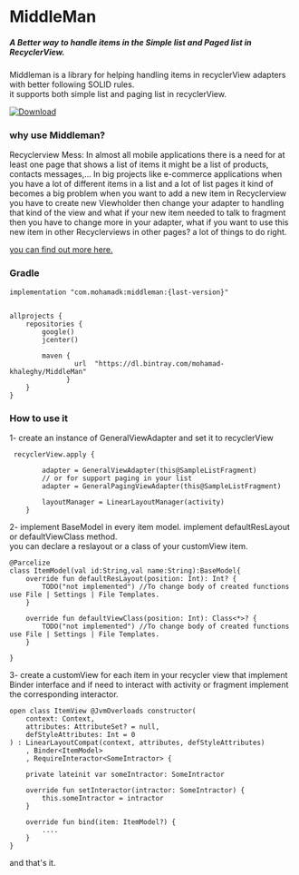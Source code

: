 # MiddleMan
##### A Better way to handle items in the Simple list and Paged list in RecyclerView.

Middleman is a library for helping handling items in recyclerView adapters with better following SOLID rules.     
it supports both simple list and paging list in recyclerView.      
    
[ ![Download](https://api.bintray.com/packages/mohamad-khaleghy/MiddleMan/MiddleMan/images/download.svg) ](https://bintray.com/mohamad-khaleghy/MiddleMan/MiddleMan/_latestVersion)

### why use Middleman?
Recyclerview Mess:
In almost all mobile applications there is a need for at least one page that shows a list of items it might be a list of
 products, contacts messages,...
In big projects like e-commerce applications when you have a lot of different items in a list and a lot of list pages it
kind of becomes a big problem when you want to add a new item in Recyclerview you have to create new Viewholder then
change your adapter to handling that kind of the
view and what if your new item needed to talk to fragment then you have to change more in your adapter, what if you want
to use this new item in other Recyclerviews in other pages? a lot of things to do right.

[you can find out more here.][1]


### Gradle
    implementation "com.mohamadk:middleman:{last-version}"
    

    allprojects {
        repositories {
            google()
            jcenter()
            
            maven {
                    url  "https://dl.bintray.com/mohamad-khaleghy/MiddleMan"
                  }
        }
    }

### How to use it

1- create an instance of GeneralViewAdapter and set it to recyclerView 

     recyclerView.apply {

            adapter = GeneralViewAdapter(this@SampleListFragment)
            // or for support paging in your list
            adapter = GeneralPagingViewAdapter(this@SampleListFragment)
            
            layoutManager = LinearLayoutManager(activity)
        }

2- implement BaseModel in every item model.
implement defaultResLayout or defaultViewClass method.    
you can declare a reslayout or a class of your customView item.     

    @Parcelize
    class ItemModel(val id:String,val name:String):BaseModel{
        override fun defaultResLayout(position: Int): Int? {
            TODO("not implemented") //To change body of created functions use File | Settings | File Templates.
        }
    
        override fun defaultViewClass(position: Int): Class<*>? {
            TODO("not implemented") //To change body of created functions use File | Settings | File Templates.
        }
    
    }
    
3- create a customView for each item in your recycler view that 
implement Binder interface and if need to interact with 
activity or fragment implement the corresponding interactor.     

    open class ItemView @JvmOverloads constructor(
        context: Context,
        attributes: AttributeSet? = null,
        defStyleAttributes: Int = 0
    ) : LinearLayoutCompat(context, attributes, defStyleAttributes)
        , Binder<ItemModel>
        , RequireInteractor<SomeIntractor> {
    
        private lateinit var someIntractor: SomeIntractor
    
        override fun setInteractor(intractor: SomeIntractor) {
            this.someIntractor = intractor
        }
    
        override fun bind(item: ItemModel?) {
            ....
        }
    }
 
 and that's it.

[1]: https://medium.com/@MohamadKhaleghy/middleman-e9e26c0fe4a4